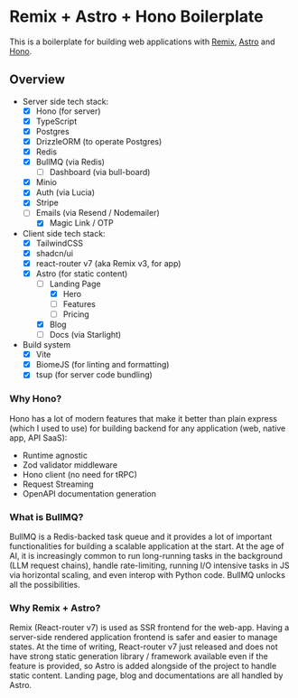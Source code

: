 # Remix + Astro + Hono Boilerplate

This is a boilerplate for building web applications with [Remix](https://remix.run), [Astro](https://astro.build) and [Hono](https://hono.dev).

## Overview

- Server side tech stack:
  - [x] Hono (for server)
  - [x] TypeScript
  - [x] Postgres
  - [x] DrizzleORM (to operate Postgres)
  - [x] Redis
  - [x] BullMQ (via Redis)
    - [ ] Dashboard (via bull-board)
  - [x] Minio
  - [x] Auth (via Lucia)
  - [x] Stripe
  - [ ] Emails (via Resend / Nodemailer)
    - [x] Magic Link / OTP
- Client side tech stack:
  - [x] TailwindCSS
  - [x] shadcn/ui
  - [x] react-router v7 (aka Remix v3, for app)
  - [x] Astro (for static content)
    - [ ] Landing Page
      - [x] Hero
      - [ ] Features
      - [ ] Pricing
    - [x] Blog
    - [ ] Docs (via Starlight)
- Build system
  - [x] Vite
  - [x] BiomeJS (for linting and formatting)
  - [x] tsup (for server code bundling)

### Why Hono?

Hono has a lot of modern features that make it better than plain express (which I used to use) for building backend for any application (web, native app, API SaaS):

- Runtime agnostic
- Zod validator middleware
- Hono client (no need for tRPC)
- Request Streaming
- OpenAPI documentation generation


### What is BullMQ?

BullMQ is a Redis-backed task queue and it provides a lot of important functionalities for building a scalable application at the start. At the age of AI, it is increasingly common to run long-running tasks in the background (LLM request chains), handle rate-limiting, running I/O intensive tasks in JS via horizontal scaling, and even interop with Python code. BullMQ unlocks all the possibilities.

### Why Remix + Astro?

Remix (React-router v7) is used as SSR frontend for the web-app. Having a server-side rendered application frontend is safer and easier to manage states. At the time of writing, React-router v7 just released and does not have strong static generation library / framework available even if the feature is provided, so Astro is added alongside of the project to handle static content. Landing page, blog and documentations are all handled by Astro.
